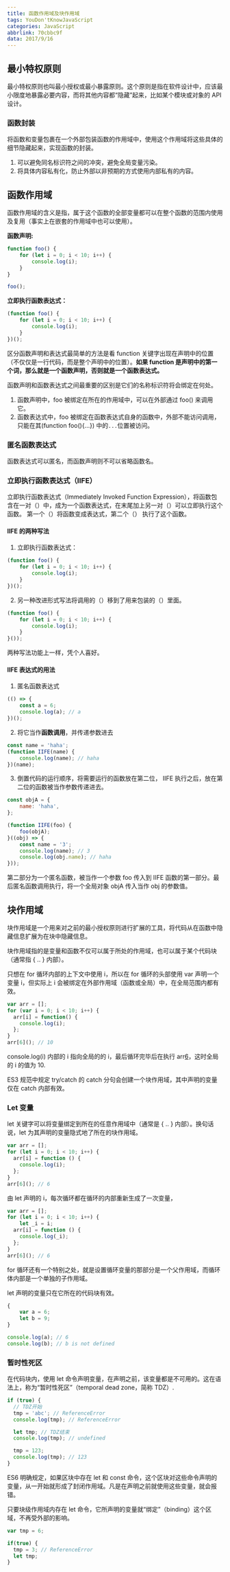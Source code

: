 ```yaml
---
title: 函数作用域及块作用域
tags: YouDon'tKnowJavaScript
categories: JavaScript
abbrlink: 70cbbc9f
data: 2017/9/16
---
```


## 最小特权原则

最小特权原则也叫最小授权或最小暴露原则。这个原则是指在软件设计中，应该最小限度地暴露必要内容，而将其他内容都“隐藏”起来，比如某个模块或对象的 API 设计。

### 函数封装

将函数和变量包裹在一个外部包装函数的作用域中，使用这个作用域将这些具体的细节隐藏起来，实现函数的封装。
1. 可以避免同名标识符之间的冲突，避免全局变量污染。
2. 将具体内容私有化，防止外部以非预期的方式使用内部私有的内容。

## 函数作用域

函数作用域的含义是指，属于这个函数的全部变量都可以在整个函数的范围内使用及复用（事实上在嵌套的作用域中也可以使用）。

**函数声明:**
```javascript
function foo() {
    for (let i = 0; i < 10; i++) {
        console.log(i);
    }
}

foo();
```

**立即执行函数表达式：**
```javascript
(function foo() {
    for (let i = 0; i < 10; i++) {
        console.log(i);
    }
})();

```

区分函数声明和表达式最简单的方法是看 function 关键字出现在声明中的位置（不仅仅是一行代码，而是整个声明中的位置）。**如果 function 是声明中的第一个词，那么就是一个函数声明，否则就是一个函数表达式。**

函数声明和函数表达式之间最重要的区别是它们的名称标识符将会绑定在何处。
1. 函数声明中，foo 被绑定在所在的作用域中，可以在外部通过 foo() 来调用它。
2. 函数表达式中，foo 被绑定在函数表达式自身的函数中，外部不能访问调用，只能在其(function foo(){...}) 中的`...`位置被访问。

### 匿名函数表达式

函数表达式可以匿名，而函数声明则不可以省略函数名。

### 立即执行函数表达式（IIFE）

立即执行函数表达式（Immediately Invoked Function Expression），将函数包含在一对（）中，成为一个函数表达式，在末尾加上另一对（）可以立即执行这个函数。
第一个（）将函数变成表达式，第二个（） 执行了这个函数。

#### IIFE 的两种写法

1. 立即执行函数表达式：

```javascript
(function foo() {
    for (let i = 0; i < 10; i++) {
        console.log(i);
    }
})();

```
2. 另一种改进形式写法将调用的（）移到了用来包装的（）里面。

```javascript
(function foo() {
    for (let i = 0; i < 10; i++) {
        console.log(i);
    }
}());
```

两种写法功能上一样，凭个人喜好。

#### IIFE 表达式的用法

1. 匿名函数表达式

```javascript
(() => {
    const a = 6;
    console.log(a); // a
})();
```

2. 将它当作**函数调用**，并传递参数进去

```javascript
const name = 'haha';
(function IIFE(name) {
    console.log(name); // haha
})(name);

```

3. 倒置代码的运行顺序，将需要运行的函数放在第二位， IIFE 执行之后，放在第二位的函数被当作参数传递进去。

```javascript
const objA = {
    name: 'haha',
};

(function IIFE(foo) {
    foo(objA);
}((obj) => {
    const name = '3';
    console.log(name); // 3
    console.log(obj.name); // haha
}));
```
第二部分为一个匿名函数，被当作一个参数 foo 传入到 IIFE 函数的第一部分。最后匿名函数调用执行，将一个全局对象 objA 传入当作 obj 的参数值。

## 块作用域

块作用域是一个用来对之前的最小授权原则进行扩展的工具，将代码从在函数中隐藏信息扩展为在块中隐藏信息。

块作用域指的是变量和函数不仅可以属于所处的作用域，也可以属于某个代码块（通常指 { .. } 内部）。

只想在 for 循环内部的上下文中使用 i，所以在 for 循环的头部使用 var 声明一个变量 i，但实际上 i 会被绑定在外部作用域（函数或全局）中，在全局范围内都有效。

```javascript
var arr = [];
for (var i = 0; i < 10; i++) {
  arr[i] = function() {
    console.log(i);
  };
}
arr[6](); // 10

```
console.log(i) 内部的 i 指向全局的的 i，最后循环完毕后在执行 arr[6]()，这时全局的 i 的值为 10.

ES3 规范中规定 try/catch 的 catch 分句会创建一个块作用域，其中声明的变量仅在 catch 内部有效。

### Let 变量

let 关键字可以将变量绑定到所在的任意作用域中（通常是 {  ..  } 内部）。换句话说，let 为其声明的变量隐式地了所在的块作用域。

```javascript
var arr = [];
for (let i = 0; i < 10; i++) {
  arr[i] = function () {
    console.log(i);
  };
}
arr[6](); // 6
```

由 let 声明的 i，每次循环都在循环的内部重新生成了一次变量，

```javascript
var arr = [];
for (let i = 0; i < 10; i++) {
    let _i = i;
  arr[i] = function () {
    console.log(_i);
  };
}
arr[6](); // 6
```
for 循环还有一个特别之处，就是设置循环变量的那部分是一个父作用域，而循环体内部是一个单独的子作用域。

let 声明的变量只在它所在的代码块有效。

```javascript
{
    var a = 6;
    let b = 9;
}

console.log(a); // 6
console.log(b); // b is not defined
```
### 暂时性死区

在代码块内，使用 let 命令声明变量，在声明之前，该变量都是不可用的。这在语法上，称为“暂时性死区”（temporal dead zone，简称 TDZ）.

```javascript
if (true) {
  // TDZ开始
  tmp = 'abc'; // ReferenceError
  console.log(tmp); // ReferenceError

  let tmp; // TDZ结束
  console.log(tmp); // undefined

  tmp = 123;
  console.log(tmp); // 123
}
```
ES6 明确规定，如果区块中存在 let 和 const 命令，这个区块对这些命令声明的变量，从一开始就形成了封闭作用域。凡是在声明之前就使用这些变量，就会报错。

只要块级作用域内存在 let 命令，它所声明的变量就“绑定”（binding）这个区域，不再受外部的影响。

```javascript
var tmp = 6;

if(true) {
  tmp = 3; // ReferenceError
  let tmp;
}
```

